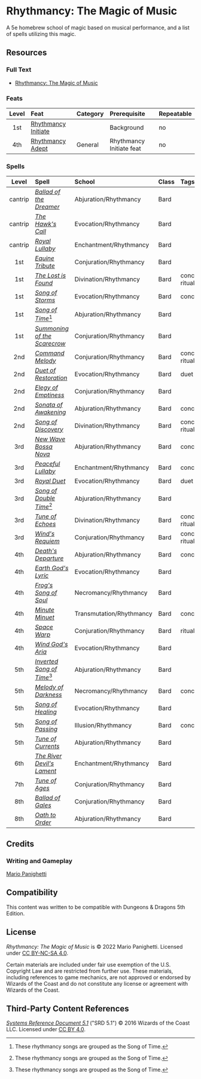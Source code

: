 # Rhythmancy: The Magic of Music

A 5e homebrew school of magic based on musical performance, and a list of spells utilizing this magic.

## Resources

### Full Text

- [Rhythmancy: The Magic of Music](rhythmancy.md)

### Feats

| Level | Feat | Category | Prerequisite | Repeatable |
|:-:|:-|:-|:-|:-|
| 1st | [Rhythmancy Initiate](rhythmancy.md#rhythmancy-initiate) | | Background | no |
| 4th | [Rhythmancy Adept](rhythmancy.md#rhythmancy-adept) | General | Rhythmancy Initiate feat | no |

### Spells

| Level | Spell | School | Class | Tags |
|:-:|:-|:-|:-|:-|
| cantrip | _[Ballad of the Dreamer](rhythmancy.md#ballad-of-the-dreamer)_ | Abjuration/Rhythmancy | Bard | |
| cantrip | _[The Hawk's Call](rhythmancy.md#the-hawks-call)_ | Evocation/Rhythmancy | Bard | |
| cantrip | _[Royal Lullaby](rhythmancy.md#royal-lullaby)_ | Enchantment/Rhythmancy | Bard | |
| 1st | _[Equine Tribute](rhythmancy.md#equine-tribute)_ | Conjuration/Rhythmancy | Bard | |
| 1st | _[The Lost is Found](rhythmancy.md#the-lost-is-found)_ | Divination/Rhythmancy | Bard | concentration, ritual |
| 1st | _[Song of Storms](rhythmancy.md#song-of-storms)_ | Evocation/Rhythmancy | Bard | concentration |
| 1st | _[Song of Time](rhythmancy.md#song-of-time)_[^†] | Abjuration/Rhythmancy | Bard | |
| 1st | _[Summoning of the Scarecrow](rhythmancy.md#summoning-of-the-scarecrow)_ | Conjuration/Rhythmancy | Bard | |
| 2nd | _[Command Melody](rhythmancy.md#command-melody)_ | Conjuration/Rhythmancy | Bard | concentration, ritual |
| 2nd | _[Duet of Restoration](rhythmancy.md#duet-of-restoration)_ | Evocation/Rhythmancy | Bard | duet |
| 2nd | _[Elegy of Emptiness](rhythmancy.md#elegy-of-emptiness)_ | Conjuration/Rhythmancy | Bard | |
| 2nd | _[Sonata of Awakening](rhythmancy.md#sonata-of-awakening)_ | Abjuration/Rhythmancy | Bard | concentration |
| 2nd | _[Song of Discovery](rhythmancy.md#song-of-discovery)_ | Divination/Rhythmancy | Bard | concentration, ritual |
| 3rd | _[New Wave Bossa Nova](rhythmancy.md#new-wave-bossa-nova)_ | Abjuration/Rhythmancy | Bard | concentration |
| 3rd | _[Peaceful Lullaby](rhythmancy.md#peaceful-lullaby)_ | Enchantment/Rhythmancy | Bard | concentration |
| 3rd | _[Royal Duet](rhythmancy.md#royal-duet)_ | Evocation/Rhythmancy | Bard | duet |
| 3rd | _[Song of Double Time](rhythmancy.md#song-of-double-time)_[^†] | Abjuration/Rhythmancy | Bard | |
| 3rd | _[Tune of Echoes](rhythmancy.md#tune-of-echoes)_ | Divination/Rhythmancy | Bard | concentration, ritual |
| 3rd | _[Wind's Requiem](rhythmancy.md#winds-requiem)_ | Conjuration/Rhythmancy | Bard | concentration, ritual |
| 4th | _[Death's Departure](rhythmancy.md#deaths-departure)_ | Abjuration/Rhythmancy | Bard | concentration |
| 4th | _[Earth God's Lyric](rhythmancy.md#earth-gods-lyric)_ | Evocation/Rhythmancy | Bard | |
| 4th | _[Frog's Song of Soul](rhythmancy.md#frogs-song-of-soul)_ | Necromancy/Rhythmancy | Bard | |
| 4th | _[Minute Minuet](rhythmancy.md#minute-minuet)_ | Transmutation/Rhythmancy | Bard | concentration |
| 4th | _[Space Warp](rhythmancy.md#space-warp)_ | Conjuration/Rhythmancy | Bard | ritual |
| 4th | _[Wind God's Aria](rhythmancy.md#wind-gods-aria)_ | Evocation/Rhythmancy | Bard | |
| 5th | _[Inverted Song of Time](rhythmancy.md#inverted-song-of-time)_[^†] | Abjuration/Rhythmancy | Bard | |
| 5th | _[Melody of Darkness](rhythmancy.md#melody-of-darkness)_ | Necromancy/Rhythmancy | Bard | concentration |
| 5th | _[Song of Healing](rhythmancy.md#song-of-healing)_ | Evocation/Rhythmancy | Bard | |
| 5th | _[Song of Passing](rhythmancy.md#song-of-passing)_ | Illusion/Rhythmancy | Bard | concentration |
| 5th | _[Tune of Currents](rhythmancy.md#tune-of-currents)_ | Abjuration/Rhythmancy | Bard | |
| 6th | _[The River Devil's Lament](rhythmancy.md#the-river-devils-lament)_ | Enchantment/Rhythmancy | Bard | |
| 7th | _[Tune of Ages](rhythmancy.md#tune-of-ages)_ | Conjuration/Rhythmancy | Bard | |
| 8th | _[Ballad of Gales](rhythmancy.md#ballad-of-gales)_ | Conjuration/Rhythmancy | Bard | |
| 8th | _[Oath to Order](rhythmancy.md#oath-to-order)_ | Abjuration/Rhythmancy | Bard | |

## Credits

### Writing and Gameplay

[Mario Panighetti](https://mario.panighetti.net)

## Compatibility

This content was written to be compatible with Dungeons & Dragons 5th Edition.

## License

_Rhythmancy: The Magic of Music_ is © 2022 Mario Panighetti. Licensed under [CC BY-NC-SA 4.0](https://creativecommons.org/licenses/by-nc-sa/4.0/legalcode).

Certain materials are included under fair use exemption of the U.S. Copyright Law and are restricted from further use. These materials, including references to game mechanics, are not approved or endorsed by Wizards of the Coast and do not constitute any license or agreement with Wizards of the Coast.

## Third-Party Content References

_[Systems Reference Document 5.1](https://dnd.wizards.com/resources/systems-reference-document)_ ("SRD 5.1") © 2016 Wizards of the Coast LLC. Licensed under [CC BY 4.0](https://creativecommons.org/licenses/by/4.0/legalcode).

[^†]: These rhythmancy songs are grouped as the Song of Time.